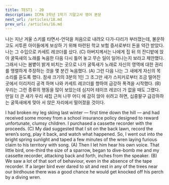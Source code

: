 ```yaml
---
title: TEST1 - 20
description: ICPA 3학년 1학기 기말고사 영어 본문
next_url: /articles/18.md
prev_url: /articles/16.md
---
```


나는 지난 겨울 스키를 타면서-언덕을 처음으로 내려오 다가-다리가 부러졌는데, 불운하고도 서투른 아이들에게 보상하 기 위해 마련된 학교 보험 증서로부터 돈을 약간 받았다. 나는 그 수입으로 카세트 레코더를 샀다. (C) 아버지께서는 나에게 집 뒤 의 잔디밭에 앉아 굴뚝새의 노래를 녹음한 다음 다시 틀어 놓고 무슨 일이 일어나는지 보라고 제안했다. 그래서 나는 봄볕이 밝게 비치는 곳으로 나가 굴뚝새가 노래로 자신의 영역에 대한 권리를 맹렬하게 주장하는 것을 몇 분간 녹음했다. (A) 그런 다음 나는 그 새에게 자신의 목소리를 듣도록 했다. 참새 크기의 3분의 1인 그 조그만 새가 스피커로부터 조금 떨어진 곳에서 이리저리 공격 하며 나와 카세트 레코더를 향하여 급강하 폭격을 시작했다. (B) 우리는 그런 종류의 행동을 많이 보았는데 심지어 테이프 레코더 가 없을 때도 그랬다. 만일 더 큰 새가 우리 새집 근처 나무 어디 에 감히 앉아 쉬려고 하면, 십중팔구 급강하하는 굴뚝새에게 맞아 서 앉은 자리에서 떨어졌을 것이다.

I had broken my leg skiing last winter — first time down the hill — and had received some money from a school insurance policy designed to reward unfortunate, clumsy children. I purchased a cassette recorder with the proceeds. (C) My dad suggested that I sit on the back lawn, record the wren’s song, play it back, and watch what happened. So, I went out into the bright spring sunlight and taped a few minutes of the wren laying furious claim to his territory with song. (A) Then I let him hear his own voice. That little bird, one-third the size of a sparrow, began to dive-bomb me and my cassette recorder, attacking back and forth, inches from the speaker. (B) We saw a lot of that sort of behaviour, even in the absence of the tape recorder. If a larger bird ever dared to sit and rest in any of the trees near our birdhouse there was a good chance he would get knocked off his perch by a diving wren.
